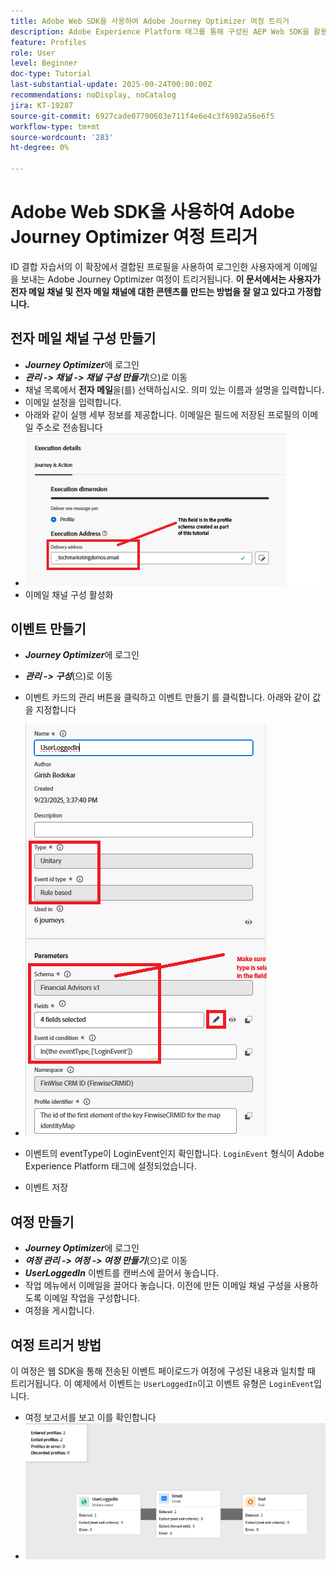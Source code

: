 ```yaml
---
title: Adobe Web SDK을 사용하여 Adobe Journey Optimizer 여정 트리거
description: Adobe Experience Platform 태그를 통해 구성된 AEP Web SDK을 활용하여 사용자 로그인과 같은 사이트 이벤트에서 Adobe Journey Optimizer 여정을 시작하는 방법에 대해 알아봅니다
feature: Profiles
role: User
level: Beginner
doc-type: Tutorial
last-substantial-update: 2025-09-24T00:00:00Z
recommendations: noDisplay, noCatalog
jira: KT-19287
source-git-commit: 6927cade07790603e711f4e6e4c3f6982a56e6f5
workflow-type: tm+mt
source-wordcount: '283'
ht-degree: 0%

---
```


# Adobe Web SDK을 사용하여 Adobe Journey Optimizer 여정 트리거

ID 결합 자습서의 이 확장에서 결합된 프로필을 사용하여 로그인한 사용자에게 이메일을 보내는 Adobe Journey Optimizer 여정이 트리거됩니다. **이 문서에서는 사용자가 전자 메일 채널 및 전자 메일 채널에 대한 콘텐츠를 만드는 방법을 잘 알고 있다고 가정합니다.**

## 전자 메일 채널 구성 만들기

* _**Journey Optimizer**_&#x200B;에 로그인
* _**관리 -> 채널 -> 채널 구성 만들기**_(으)로 이동
* 채널 목록에서 **전자 메일**&#x200B;을(를) 선택하십시오. 의미 있는 이름과 설명을 입력합니다.
* 이메일 설정을 입력합니다.
* 아래와 같이 실행 세부 정보를 제공합니다. 이메일은 필드에 저장된 프로필의 이메일 주소로 전송됩니다
* ![전자 메일 채널](assets/email-channel-execution.png)
* 이메일 채널 구성 활성화

## 이벤트 만들기

* _**Journey Optimizer**_&#x200B;에 로그인
* _**관리 -> 구성**_(으)로 이동
* 이벤트 카드의 관리 버튼을 클릭하고 이벤트 만들기 를 클릭합니다. 아래와 같이 값을 지정합니다
* ![여정 이벤트](assets/journey-event1.png)

* 이벤트의 eventType이 LoginEvent인지 확인합니다. `LoginEvent` 형식이 Adobe Experience Platform 태그에 설정되었습니다.
* 이벤트 저장

## 여정 만들기

* _**Journey Optimizer**_&#x200B;에 로그인
* _**여정 관리 -> 여정 -> 여정 만들기**_(으)로 이동
* _**UserLoggedIn**_ 이벤트를 캔버스에 끌어서 놓습니다.
* 작업 메뉴에서 이메일을 끌어다 놓습니다. 이전에 만든 이메일 채널 구성을 사용하도록 이메일 작업을 구성합니다.
* 여정을 게시합니다.

## 여정 트리거 방법

이 여정은 웹 SDK을 통해 전송된 이벤트 페이로드가 여정에 구성된 내용과 일치할 때 트리거됩니다. 이 예제에서 이벤트는 `UserLoggedIn`이고 이벤트 유형은 `LoginEvent`입니다.

* 여정 보고서를 보고 이를 확인합니다
* ![여정-보고서](assets/journey-triggered-report.png)




